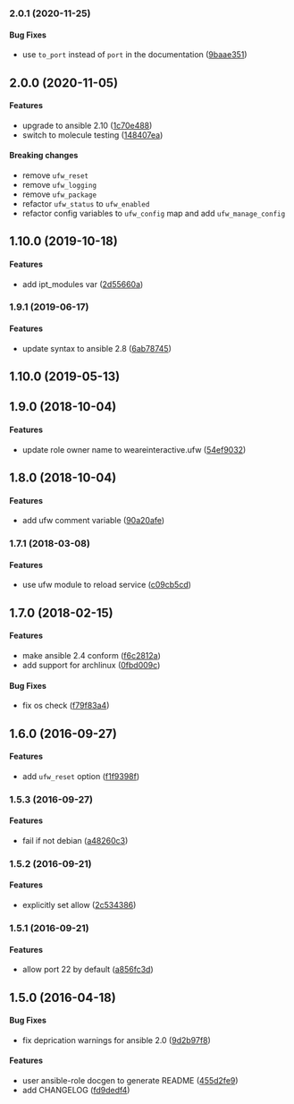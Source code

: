 <a name="2.0.1"></a>
### 2.0.1 (2020-11-25)


#### Bug Fixes

*   use `to_port` instead of `port` in the documentation ([9baae351](https://github.com/weareinteractive/ansible-ufw/commit/9baae3510b5f8fbccbdd01eaac948b660a6bf620))



<a name="2.0.0"></a>
## 2.0.0 (2020-11-05)

#### Features

*   upgrade to ansible 2.10 ([1c70e488](https://github.com/weareinteractive/ansible-ufw/commit/1c70e488d58381865c8a04777e830628c38801ce))
*   switch to molecule testing ([148407ea](https://github.com/weareinteractive/ansible-ufw/commit/148407ea1a23d1abda1aafadb64a711328ddc070))

#### Breaking changes

*   remove `ufw_reset`
*   remove `ufw_logging`
*   remove `ufw_package`
*   refactor `ufw_status` to `ufw_enabled`
*   refactor config variables to `ufw_config` map and add `ufw_manage_config`

<a name="1.10.0"></a>
## 1.10.0 (2019-10-18)


#### Features

*   add ipt_modules var ([2d55660a](https://github.com/weareinteractive/ansible-ufw/commit/2d55660af366bca2c5e1e4d686279189276a4a2b))



<a name="1.9.1"></a>
### 1.9.1 (2019-06-17)


#### Features

*   update syntax to ansible 2.8 ([6ab78745](https://github.com/weareinteractive/ansible-ufw/commit/6ab787459a63901175e661875579e715e238eccb))



<a name="1.10.0"></a>
## 1.10.0 (2019-05-13)




<a name="1.9.0"></a>
## 1.9.0 (2018-10-04)


#### Features

*   update role owner name to weareinteractive.ufw ([54ef9032](https://github.com/weareinteractive/ansible-ufw/commit/54ef90320d1323e1d866a0110e86cca4556bad0f))



<a name="1.8.0"></a>
## 1.8.0 (2018-10-04)


#### Features

*   add ufw comment variable ([90a20afe](https://github.com/weareinteractive/ansible-ufw/commit/90a20afe44e90ffce941c847aeb2add881fb0ecc))



<a name="1.7.1"></a>
### 1.7.1 (2018-03-08)


#### Features

*   use ufw module to reload service ([c09cb5cd](https://github.com/weareinteractive/ansible-ufw/commit/c09cb5cdb1d88e7734149314517e0b42961b67db))



<a name="1.7.0"></a>
## 1.7.0 (2018-02-15)


#### Features

*   make ansible 2.4 conform ([f6c2812a](https://github.com/weareinteractive/ansible-ufw/commit/f6c2812a62c0969e5398667c9b9d2c9569e919f1))
*   add support for archlinux ([0fbd009c](https://github.com/weareinteractive/ansible-ufw/commit/0fbd009c933ae036c27d97c6034129d5ced24854))

#### Bug Fixes

*   fix os check ([f79f83a4](https://github.com/weareinteractive/ansible-ufw/commit/f79f83a4b22cf57dde07cd8dc44ff4c4ba3fcbe0))



<a name="1.6.0"></a>
## 1.6.0 (2016-09-27)


#### Features

*   add `ufw_reset` option ([f1f9398f](https://github.com/weareinteractive/ansible-ufw/commit/f1f9398f14450fecdfce447745784046d86ee2be))



<a name="1.5.3"></a>
### 1.5.3 (2016-09-27)


#### Features

*   fail if not debian ([a48260c3](https://github.com/weareinteractive/ansible-ufw/commit/a48260c32176585b977e5e8b307b9e859e67cdc1))



<a name="1.5.2"></a>
### 1.5.2 (2016-09-21)


#### Features

*   explicitly set allow ([2c534386](https://github.com/weareinteractive/ansible-ufw/commit/2c534386a0796d6cce368787d6f373844d2f87a5))



<a name="1.5.1"></a>
### 1.5.1 (2016-09-21)


#### Features

*   allow port 22 by default ([a856fc3d](https://github.com/weareinteractive/ansible-ufw/commit/a856fc3d2327764995cad8d428744e4f66f63da2))



<a name="1.5.0"></a>
## 1.5.0 (2016-04-18)


#### Bug Fixes

*   fix deprication warnings for ansible 2.0 ([9d2b97f8](https://github.com/weareinteractive/ansible-ufw/commit/9d2b97f8a687d402d607c0f80ef10f2073bd1591))

#### Features

*   user ansible-role docgen to generate README ([455d2fe9](https://github.com/weareinteractive/ansible-ufw/commit/455d2fe98e313fd279ce59dda6822178e3a1845e))
*   add CHANGELOG ([fd9dedf4](https://github.com/weareinteractive/ansible-ufw/commit/fd9dedf4eb9561f90b29404d025e3b7717cbb93e))



